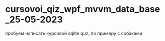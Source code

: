 # cursovoi_qiz_wpf_mvvm_data_base_25-05-2023
 пробуем написать курсовой sqlite quz,  по примеру с собаками
